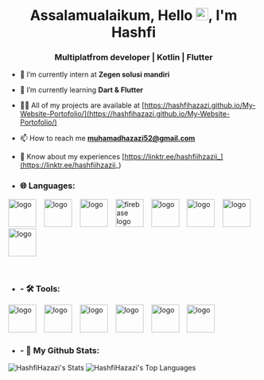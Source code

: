 <h1 align="center">Assalamualaikum, Hello <img src="https://media.giphy.com/media/hvRJCLFzcasrR4ia7z/giphy.gif" width="25px">, I'm Hashfi</h1>
<h3 align="center">Multiplatfrom developer | Kotlin | Flutter</h3>

- 🔭 I’m currently intern at **Zegen solusi mandiri**

- 🌱 I’m currently learning **Dart & Flutter**

- 👨‍💻 All of my projects are available at [https://hashfihazazi.github.io/My-Website-Portofolio/](https://hashfihazazi.github.io/My-Website-Portofolio/)

- 📫 How to reach me **muhamadhazazi52@gmail.com**

- 📄 Know about my experiences [https://linktr.ee/hashfiihzazii_](https://linktr.ee/hashfiihzazii_)

- <h3 align="left">🌐 Languages: </h3>
<p align="left"> 
  <img src="https://skillicons.dev/icons?i=kotlin" height="56" alt="logo"  />
  <img width="8" />
  <img src="https://skillicons.dev/icons?i=dart" height="56" alt="logo"  />
  <img width="8" />
  <img src="https://skillicons.dev/icons?i=flutter" height="56" alt="logo"  />
  <img width="8" />
  <img src="https://skillicons.dev/icons?i=css" height="56" alt="firebase logo"  />
  <img width="8" />
  <img src="https://skillicons.dev/icons?i=html" height="56" alt="logo"  />
  <img width="8" />
  <img src="https://skillicons.dev/icons?i=mysql" height="56" alt="logo"  />
  <img width="8" />
    <img src="https://skillicons.dev/icons?i=firebase" height="56" alt="logo"  />
  <img width="8" />
  <img src="https://skillicons.dev/icons?i=supabase" height="56" alt="logo"  />
</p>
<br>

- <h3 align="left">- 🛠 Tools: </h3>
<p align="left"> 
  <img src="https://skillicons.dev/icons?i=github" height="56" alt="logo"  />
  <img width="8" />
  <img src="https://skillicons.dev/icons?i=vscode" height="56" alt="logo"  />
  <img width="8" />
  <img src="https://skillicons.dev/icons?i=androidstudio" height="56" alt="logo"  />
  <img width="8" />
  <img src="https://skillicons.dev/icons?i=apple" height="56" alt="logo"  />
  <img width="8" />
  <img src="https://skillicons.dev/icons?i=windows" height="56" alt="logo"  />
  <img width="8" />
  <img src="https://encrypted-tbn0.gstatic.com/images?q=tbn:ANd9GcT1L2VtOje6mV3kDT7FIu1SGEH8pRqg7RySdMdSocjjEOzSc9zWKjl3kEipPZcnj4qwUNk&usqp=CAU" height="56" alt="logo"  />
</p>


- <h3 align="left">- 🚀  My Github Stats: </h3>
![HashfiHazazi's Stats](https://github-readme-stats.vercel.app/api?username=HashfiHazazi&theme=vue-dark&show_icons=true&hide_border=false&count_private=false)
![HashfiHazazi's Top Languages](https://github-readme-stats.vercel.app/api/top-langs/?username=HashfiHazazi&theme=vue-dark&show_icons=true&hide_border=false&layout=compact)


